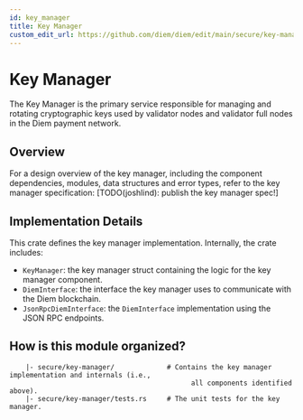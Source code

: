 ```yaml
---
id: key_manager
title: Key Manager
custom_edit_url: https://github.com/diem/diem/edit/main/secure/key-manager/README.md
---
```

# Key Manager

The Key Manager is the primary service responsible for managing and rotating cryptographic
keys used by validator nodes and validator full nodes in the Diem payment network.

## Overview

For a design overview of the key manager, including the component dependencies, modules, data
structures and error types, refer to the key manager specification:
[TODO(joshlind): publish the key manager spec!]

## Implementation Details

This crate defines the key manager implementation. Internally, the crate includes:
 - `KeyManager`: the key manager struct containing the logic for the key manager component.
 - `DiemInterface`: the interface the key manager uses to communicate with the Diem blockchain.
 - `JsonRpcDiemInterface`: the `DiemInterface` implementation using the JSON RPC endpoints.


## How is this module organized?
```
    |- secure/key-manager/             # Contains the key manager implementation and internals (i.e.,
                                             all components identified above).
    |- secure/key-manager/tests.rs     # The unit tests for the key manager.
```
